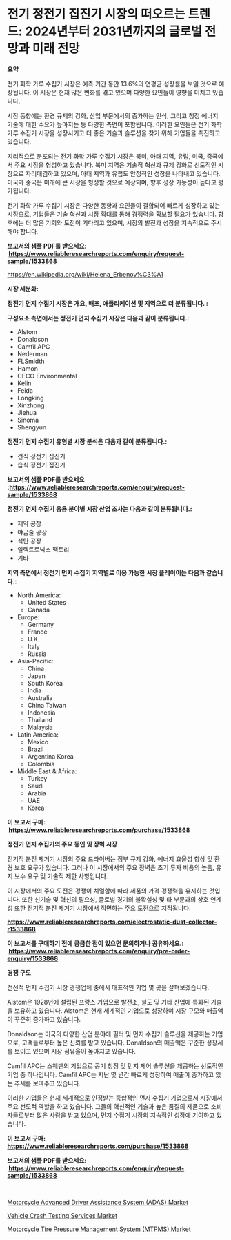 <p><h1>전기 정전기 집진기 시장의 떠오르는 트렌드: 2024년부터 2031년까지의 글로벌 전망과 미래 전망</h1></p><p><strong>요약</strong></p>
<p><p>전기 화학 가루 수집기 시장은 예측 기간 동안 13.6%의 연평균 성장률을 보일 것으로 예상됩니다. 이 시장은 현재 많은 변화를 겪고 있으며 다양한 요인들이 영향을 미치고 있습니다.</p><p>시장 동향에는 환경 규제의 강화, 산업 부문에서의 증가하는 인식, 그리고 청정 에너지 기술에 대한 수요가 높아지는 등 다양한 측면이 포함됩니다. 이러한 요인들은 전기 화학 가루 수집기 시장을 성장시키고 더 좋은 기술과 솔루션을 찾기 위해 기업들을 촉진하고 있습니다.</p><p>지리적으로 분포되는 전기 화학 가루 수집기 시장은 북미, 아태 지역, 유럽, 미국, 중국에서 주요 시장을 형성하고 있습니다. 북미 지역은 기술적 혁신과 규제 강화로 선도적인 시장으로 자리매김하고 있으며, 아태 지역과 유럽도 안정적인 성장을 나타내고 있습니다. 미국과 중국은 미래에 큰 시장을 형성할 것으로 예상되며, 향후 성장 가능성이 높다고 평가됩니다.</p><p>전기 화학 가루 수집기 시장은 다양한 동향과 요인들이 결합되어 빠르게 성장하고 있는 시장으로, 기업들은 기술 혁신과 시장 확대를 통해 경쟁력을 확보할 필요가 있습니다. 향후에는 더 많은 기회와 도전이 기다리고 있으며, 시장의 발전과 성장을 지속적으로 주시해야 합니다.</p></p>
<p><strong>보고서의 샘플 PDF를 받으세요: &nbsp;<a href="https://www.reliableresearchreports.com/enquiry/request-sample/1533868">https://www.reliableresearchreports.com/enquiry/request-sample/1533868</a></strong></p>
<p><a href="https://en.wikipedia.org/wiki/Helena_Erbenov%C3%A1">https://en.wikipedia.org/wiki/Helena_Erbenov%C3%A1</a></p>
<p><strong>시장 세분화:</strong></p>
<p><strong> 정전기 먼지 수집기 시장은 개요, 배포, 애플리케이션 및 지역으로 더 분류됩니다. :</strong></p>
<p><strong>구성요소 측면에서는 정전기 먼지 수집기 시장은 다음과 같이 분류됩니다.:</strong></p>
<p><ul><li>Alstom</li><li>Donaldson</li><li>Camfil APC</li><li>Nederman</li><li>FLSmidth</li><li>Hamon</li><li>CECO Environmental</li><li>Kelin</li><li>Feida</li><li>Longking</li><li>Xinzhong</li><li>Jiehua</li><li>Sinoma</li><li>Shengyun</li></ul></p>
<p><strong> 정전기 먼지 수집기 유형별 시장 분석은 다음과 같이 분류됩니다.:</strong></p>
<p><ul><li>건식 정전기 집진기</li><li>습식 정전기 집진기</li></ul></p>
<p><strong>보고서의 샘플 PDF를 받으세요 :<a href="https://www.reliableresearchreports.com/enquiry/request-sample/1533868">https://www.reliableresearchreports.com/enquiry/request-sample/1533868</a></strong></p>
<p><strong> 정전기 먼지 수집기 응용 분야별 시장 산업 조사는 다음과 같이 분류됩니다.:</strong></p>
<p><ul><li>제약 공장</li><li>야금술 공장</li><li>석탄 공장</li><li>일렉트로닉스 팩토리</li><li>기타</li></ul></p>
<p><strong>지역 측면에서 정전기 먼지 수집기 지역별로 이용 가능한 시장 플레이어는 다음과 같습니다.:</strong></p>
<p><ul>
    <li>
        North America:
        <ul>
            <li>United States</li>
            <li>Canada</li>
        </ul>
    </li>
    <li>
        Europe:
        <ul>
            <li>Germany</li>
            <li>France</li>
            <li>U.K.</li>
            <li>Italy</li>
            <li>Russia</li>
        </ul>
    </li>
    <li>
        Asia-Pacific:
        <ul>
            <li>China</li>
            <li>Japan</li>
            <li>South Korea</li>
            <li>India</li>
            <li>Australia</li>
            <li>China Taiwan</li>
            <li>Indonesia</li>
            <li>Thailand</li>
            <li>Malaysia</li>
        </ul>
    </li>
    <li>
        Latin America:
        <ul>
            <li>Mexico</li>
            <li>Brazil</li>
            <li>Argentina Korea</li>
            <li>Colombia</li>
        </ul>
    </li>
    <li>
        Middle East & Africa:
        <ul>
            <li>Turkey</li>
            <li>Saudi</li>
            <li>Arabia</li>
            <li>UAE</li>
            <li>Korea</li>
        </ul>
    </li>
    </ul></p>
<p><strong>이 보고서 구매: &nbsp;<a href="https://www.reliableresearchreports.com/purchase/1533868">https://www.reliableresearchreports.com/purchase/1533868</a></strong></p>
<p><strong>정전기 먼지 수집기의 주요 동인 및 장벽 시장</strong></p>
<p><p>전기적 분진 제거기 시장의 주요 드라이버는 정부 규제 강화, 에너지 효율성 향상 및 환경 보호 요구가 있습니다. 그러나 이 시장에서의 주요 장벽은 초기 투자 비용의 높음, 유지 보수 요구 및 기술적 제한 사항입니다.</p><p>이 시장에서의 주요 도전은 경쟁이 치열함에 따라 제품의 가격 경쟁력을 유지하는 것입니다. 또한 신기술 및 혁신의 필요성, 글로벌 경기의 불확실성 및 타 부문과의 상호 연계성 또한 전기적 분진 제거기 시장에서 직면하는 주요 도전으로 지적됩니다.</p></p>
<p><strong><a href="https://www.reliableresearchreports.com/electrostatic-dust-collector-r1533868">https://www.reliableresearchreports.com/electrostatic-dust-collector-r1533868</a></strong></p>
<p><strong>이 보고서를 구매하기 전에 궁금한 점이 있으면 문의하거나 공유하세요.: &nbsp;<a href="https://www.reliableresearchreports.com/enquiry/pre-order-enquiry/1533868">https://www.reliableresearchreports.com/enquiry/pre-order-enquiry/1533868</a></strong></p>
<p><strong>경쟁 구도</strong></p>
<p><p>전선적 먼지 수집기 시장 경쟁업체 중에서 대표적인 기업 몇 곳을 살펴보겠습니다. </p><p>Alstom은 1928년에 설립된 프랑스 기업으로 발전소, 철도 및 기타 산업에 특화된 기술을 보유하고 있습니다. Alstom은 현재 세계적인 기업으로 성장하여 시장 규모와 매출액이 꾸준히 증가하고 있습니다.</p><p>Donaldson는 미국의 다양한 산업 분야에 필터 및 먼지 수집기 솔루션을 제공하는 기업으로, 고객들로부터 높은 신뢰를 받고 있습니다. Donaldson의 매출액은 꾸준한 성장세를 보이고 있으며 시장 점유율이 높아지고 있습니다.</p><p>Camfil APC는 스웨덴의 기업으로 공기 청정 및 먼지 제어 솔루션을 제공하는 선도적인 기업 중 하나입니다. Camfil APC는 지난 몇 년간 빠르게 성장하여 매출이 증가하고 있는 추세를 보여주고 있습니다.</p><p>이러한 기업들은 현재 세계적으로 인정받는 종합적인 먼지 수집기 기업으로서 시장에서 주요 선도적 역할을 하고 있습니다. 그들의 혁신적인 기술과 높은 품질의 제품으로 소비자들로부터 많은 사랑을 받고 있으며, 먼지 수집기 시장의 지속적인 성장에 기여하고 있습니다.</p></p>
<p><strong>이 보고서 구매: &nbsp; <a href="https://www.reliableresearchreports.com/purchase/1533868">https://www.reliableresearchreports.com/purchase/1533868</a></strong></p>
<p><strong>보고서의 샘플 PDF를 받으세요: &nbsp;<a href="https://www.reliableresearchreports.com/enquiry/request-sample/1533868">https://www.reliableresearchreports.com/enquiry/request-sample/1533868</a></strong><strong></strong></p>
<p>&nbsp;</p>
<p><p><a href="https://github.com/sydneyHley85/Market-Research-Report-List-1/blob/main/motorcycle-advanced-driver-assistance-system-adas-market.md">Motorcycle Advanced Driver Assistance System  (ADAS) Market</a></p><p><a href="https://github.com/smithy59/Market-Research-Report-List-1/blob/main/vehicle-crash-testing-services-market.md">Vehicle Crash Testing Services Market</a></p><p><a href="https://github.com/neilMartin36/Market-Research-Report-List-1/blob/main/motorcycle-tire-pressure-management-system-mtpms-market.md">Motorcycle Tire Pressure Management System  (MTPMS) Market</a></p></p>